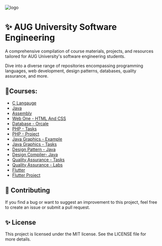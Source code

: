 ![logo](https://user-images.githubusercontent.com/37311945/235397727-1c0e3a72-a273-4d02-a6eb-7673246982c9.jpg)

# ✨ AUG University Software Engineering  

A comprehensive compilation of course materials, projects, and resources tailored for AUG University's software engineering students.

Dive into a diverse range of repositories encompassing programming languages, web development, design patterns, databases, quality assurance, and more.

## 📌Courses:

- [C Langauge](https://github.com/aug-projects/cLanguage)
- [Java](https://github.com/aug-projects/programmingJava)
- [Assembly](https://github.com/aug-projects/assembly)
- [Web One - HTML And CSS](https://github.com/aug-projects/webOne)
- [Database - Orcale](https://github.com/aug-projects/orcaleDatabaseProject)
- [PHP - Tasks](https://github.com/aug-projects/phpTasks)
- [PHP - Project](https://github.com/aug-projects/phpProject)
- [Java Graphics - Example](https://github.com/aug-projects/javaGraphics)
- [Java Graphics - Tasks](https://github.com/aug-projects/javaGraphicsTasks)
- [Design Pattern - Java](https://github.com/aug-projects/javaDesignPattern)
- [Design Compiler- Java](https://github.com/aug-projects/javaCompiler)
- [Quality Assurance - Tasks](https://github.com/aug-projects/QATasks)
- [Quality Assurance - Labs](https://github.com/aug-projects/QALabs)
- [Flutter](https://github.com/aug-projects/flutter)
- [Flutter Project](https://github.com/aug-projects/flutterProject)


## 🚀 Contributing
If you find a bug or want to suggest an improvement to this project, feel free to create an issue or submit a pull request.

## ✨ License
This project is licensed under the MIT license. See the LICENSE file for more details.
